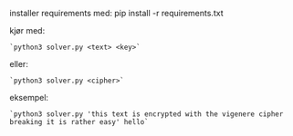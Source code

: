 installer requirements med:
    pip install -r requirements.txt

kjør med:

    `python3 solver.py <text> <key>`

eller:

    `python3 solver.py <cipher>`

eksempel:

    `python3 solver.py 'this text is encrypted with the vigenere cipher breaking it is rather easy' hello`



